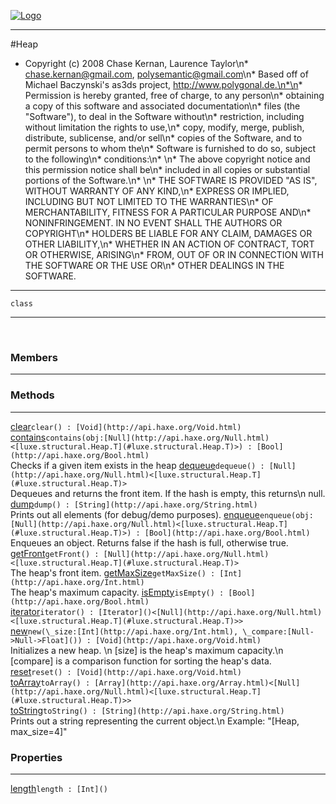 
[![Logo](../../../images/logo.png)](../../../api/index.html)

---



#Heap

* Copyright (c) 2008 Chase Kernan, Laurence Taylor\n* chase.kernan@gmail.com, polysemantic@gmail.com\n* Based off of Michael Baczynski's as3ds project, http://www.polygonal.de.\n*\n* Permission is hereby granted, free of charge, to any person\n* obtaining a copy of this software and associated documentation\n* files (the "Software"), to deal in the Software without\n* restriction, including without limitation the rights to use,\n* copy, modify, merge, publish, distribute, sublicense, and/or sell\n* copies of the Software, and to permit persons to whom the\n* Software is furnished to do so, subject to the following\n* conditions:\n* \n* The above copyright notice and this permission notice shall be\n* included in all copies or substantial portions of the Software.\n* \n* THE SOFTWARE IS PROVIDED "AS IS", WITHOUT WARRANTY OF ANY KIND,\n* EXPRESS OR IMPLIED, INCLUDING BUT NOT LIMITED TO THE WARRANTIES\n* OF MERCHANTABILITY, FITNESS FOR A PARTICULAR PURPOSE AND\n* NONINFRINGEMENT. IN NO EVENT SHALL THE AUTHORS OR COPYRIGHT\n* HOLDERS BE LIABLE FOR ANY CLAIM, DAMAGES OR OTHER LIABILITY,\n* WHETHER IN AN ACTION OF CONTRACT, TORT OR OTHERWISE, ARISING\n* FROM, OUT OF OR IN CONNECTION WITH THE SOFTWARE OR THE USE OR\n* OTHER DEALINGS IN THE SOFTWARE.

---

`class`
<span class="meta">

</span>


---

&nbsp;
&nbsp;

<h3>Members</h3> <hr/>

<h3>Methods</h3> <hr/><span class="method apipage">
            <a name="clear"><a class="lift" href="#clear">clear</a></a><code class="signature apipage">clear() : [Void](http://api.haxe.org/Void.html)</code><br/><span class="small_desc_flat"></span>
        </span>
    <span class="method apipage">
            <a name="contains"><a class="lift" href="#contains">contains</a></a><code class="signature apipage">contains(obj:<span>[Null](http://api.haxe.org/Null.html)&lt;[luxe.structural.Heap.T](#luxe.structural.Heap.T)&gt;</span>) : [Bool](http://api.haxe.org/Bool.html)</code><br/><span class="small_desc_flat">Checks if a given item exists in the heap</span>
        </span>
    <span class="method apipage">
            <a name="dequeue"><a class="lift" href="#dequeue">dequeue</a></a><code class="signature apipage">dequeue() : [Null](http://api.haxe.org/Null.html)&lt;[luxe.structural.Heap.T](#luxe.structural.Heap.T)&gt;</code><br/><span class="small_desc_flat">Dequeues and returns the front item. If the hash is empty, this returns\n        null.</span>
        </span>
    <span class="method apipage">
            <a name="dump"><a class="lift" href="#dump">dump</a></a><code class="signature apipage">dump() : [String](http://api.haxe.org/String.html)</code><br/><span class="small_desc_flat">Prints out all elements (for debug/demo purposes).</span>
        </span>
    <span class="method apipage">
            <a name="enqueue"><a class="lift" href="#enqueue">enqueue</a></a><code class="signature apipage">enqueue(obj:<span>[Null](http://api.haxe.org/Null.html)&lt;[luxe.structural.Heap.T](#luxe.structural.Heap.T)&gt;</span>) : [Bool](http://api.haxe.org/Bool.html)</code><br/><span class="small_desc_flat">Enqueues an object. Returns false if the hash is full, otherwise true.</span>
        </span>
    <span class="method apipage">
            <a name="getFront"><a class="lift" href="#getFront">getFront</a></a><code class="signature apipage">getFront() : [Null](http://api.haxe.org/Null.html)&lt;[luxe.structural.Heap.T](#luxe.structural.Heap.T)&gt;</code><br/><span class="small_desc_flat">The heap's front item.</span>
        </span>
    <span class="method apipage">
            <a name="getMaxSize"><a class="lift" href="#getMaxSize">getMaxSize</a></a><code class="signature apipage">getMaxSize() : [Int](http://api.haxe.org/Int.html)</code><br/><span class="small_desc_flat">The heap's maximum capacity.</span>
        </span>
    <span class="method apipage">
            <a name="isEmpty"><a class="lift" href="#isEmpty">isEmpty</a></a><code class="signature apipage">isEmpty() : [Bool](http://api.haxe.org/Bool.html)</code><br/><span class="small_desc_flat"></span>
        </span>
    <span class="method apipage">
            <a name="iterator"><a class="lift" href="#iterator">iterator</a></a><code class="signature apipage">iterator() : [Iterator]()&lt;[Null](http://api.haxe.org/Null.html)&lt;[luxe.structural.Heap.T](#luxe.structural.Heap.T)&gt;&gt;</code><br/><span class="small_desc_flat"></span>
        </span>
    <span class="method apipage">
            <a name="new"><a class="lift" href="#new">new</a></a><code class="signature apipage">new(\_size:<span>[Int](http://api.haxe.org/Int.html)</span>, \_compare:<span>[Null-&gt;Null-&gt;Float]()</span>) : [Void](http://api.haxe.org/Void.html)</code><br/><span class="small_desc_flat">Initializes a new heap. \n        [size] is the heap's maximum capacity.\n        [compare] is a comparison function for sorting the heap's data.</span>
        </span>
    <span class="method apipage">
            <a name="reset"><a class="lift" href="#reset">reset</a></a><code class="signature apipage">reset() : [Void](http://api.haxe.org/Void.html)</code><br/><span class="small_desc_flat"></span>
        </span>
    <span class="method apipage">
            <a name="toArray"><a class="lift" href="#toArray">toArray</a></a><code class="signature apipage">toArray() : [Array](http://api.haxe.org/Array.html)&lt;[Null](http://api.haxe.org/Null.html)&lt;[luxe.structural.Heap.T](#luxe.structural.Heap.T)&gt;&gt;</code><br/><span class="small_desc_flat"></span>
        </span>
    <span class="method apipage">
            <a name="toString"><a class="lift" href="#toString">toString</a></a><code class="signature apipage">toString() : [String](http://api.haxe.org/String.html)</code><br/><span class="small_desc_flat">Prints out a string representing the current object.\n        Example: "[Heap, max_size=4]"</span>
        </span>
    

<h3>Properties</h3> <hr/><span class="property apipage">
            <a name="length"><a class="lift" href="#length">length</a></a><code class="signature apipage">length : [Int]()</code><br/><span class="small_desc_flat"></span>
        </span>

&nbsp;
&nbsp;
&nbsp;